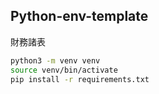 ## Python-env-template

財務諸表

```bash
python3 -m venv venv
source venv/bin/activate
pip install -r requirements.txt
```

